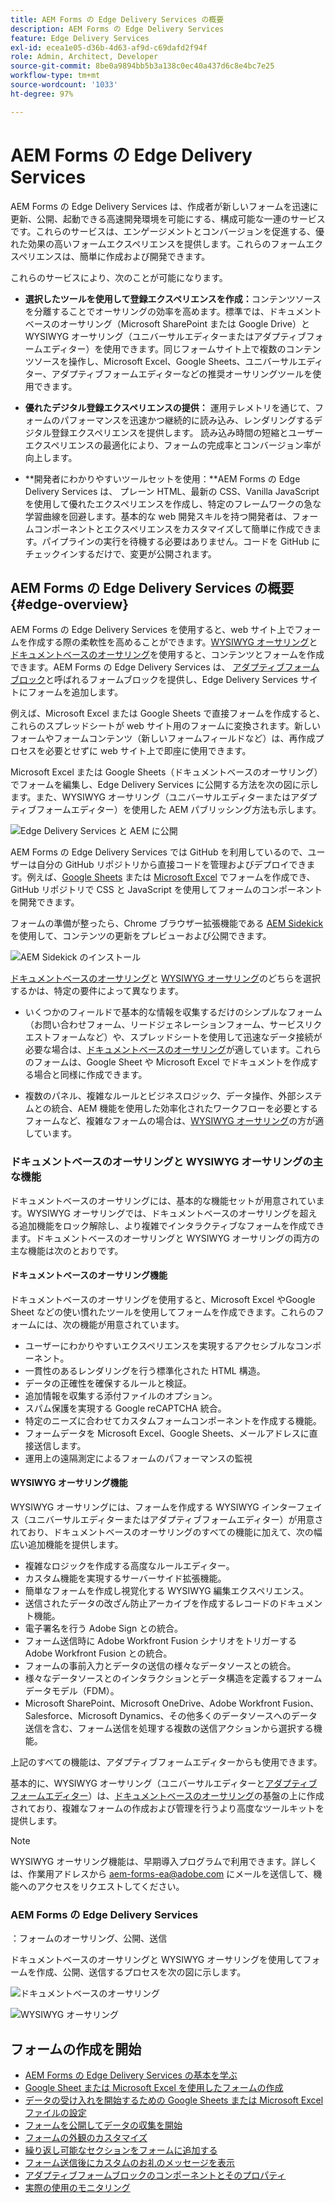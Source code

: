 ```yaml
---
title: AEM Forms の Edge Delivery Services の概要
description: AEM Forms の Edge Delivery Services
feature: Edge Delivery Services
exl-id: ecea1e05-d36b-4d63-af9d-c69dafd2f94f
role: Admin, Architect, Developer
source-git-commit: 8be0a9894bb5b3a138c0ec40a437d6c8e4bc7e25
workflow-type: tm+mt
source-wordcount: '1033'
ht-degree: 97%

---
```


# AEM Forms の Edge Delivery Services


AEM Forms の Edge Delivery Services は、作成者が新しいフォームを迅速に更新、公開、起動できる高速開発環境を可能にする、構成可能な一連のサービスです。これらのサービスは、エンゲージメントとコンバージョンを促進する、優れた効果の高いフォームエクスペリエンスを提供します。これらのフォームエクスペリエンスは、簡単に作成および開発できます。

これらのサービスにより、次のことが可能になります。

* **選択したツールを使用して登録エクスペリエンスを作成：**&#x200B;コンテンツソースを分離することでオーサリングの効率を高めます。標準では、ドキュメントベースのオーサリング（Microsoft SharePoint または Google Drive）と WYSIWYG オーサリング（ユニバーサルエディターまたはアダプティブフォームエディター）を使用できます。同じフォームサイト上で複数のコンテンツソースを操作し、Microsoft Excel、Google Sheets、ユニバーサルエディター、アダプティブフォームエディターなどの推奨オーサリングツールを使用できます。

* **優れたデジタル登録エクスペリエンスの提供：** 運用テレメトリを通じて、フォームのパフォーマンスを迅速かつ継続的に読み込み、レンダリングするデジタル登録エクスペリエンスを提供します。 読み込み時間の短縮とユーザーエクスペリエンスの最適化により、フォームの完成率とコンバージョン率が向上します。

* **開発者にわかりやすいツールセットを使用：**AEM Forms の Edge Delivery Services は、
プレーン HTML、最新の CSS、Vanilla JavaScript を使用して優れたエクスペリエンスを作成し、特定のフレームワークの急な学習曲線を回避します。基本的な web 開発スキルを持つ開発者は、フォームコンポーネントとエクスペリエンスをカスタマイズして簡単に作成できます。パイプラインの実行を待機する必要はありません。コードを GitHub にチェックインするだけで、変更が公開されます。

## AEM Forms の Edge Delivery Services の概要 {#edge-overview}

AEM Forms の Edge Delivery Services を使用すると、web サイト上でフォームを作成する際の柔軟性を高めることができます。[WYSIWYG オーサリング](/help/forms/creating-adaptive-form-core-components.md)と[ドキュメントベースのオーサリング](/help/edge/docs/forms/create-forms.md)を使用すると、コンテンツとフォームを作成できます。AEM Forms の Edge Delivery Services は、
[アダプティブフォームブロック](/help/edge/docs/forms/create-forms.md)と呼ばれるフォームブロックを提供し、Edge Delivery Services サイトにフォームを追加します。

例えば、Microsoft Excel または Google Sheets で直接フォームを作成すると、これらのスプレッドシートが web サイト用のフォームに変換されます。新しいフォームやフォームコンテンツ（新しいフォームフィールドなど）は、再作成プロセスを必要とせずに web サイト上で即座に使用できます。

Microsoft Excel または Google Sheets（ドキュメントベースのオーサリング）でフォームを編集し、Edge Delivery Services に公開する方法を次の図に示します。また、WYSIWYG オーサリング（ユニバーサルエディターまたはアダプティブフォームエディター）を使用した AEM パブリッシング方法も示します。

![Edge Delivery Services と AEM に公開](/help/edge/docs/forms/assets/AEM-forms-with-EDS-publishing.png)

AEM Forms の Edge Delivery Services では GitHub を利用しているので、ユーザーは自分の GitHub リポジトリから直接コードを管理およびデプロイできます。例えば、[Google Sheets](/help/edge/docs/forms/create-forms.md) または [Microsoft Excel](/help/edge/docs/forms/create-forms.md) でフォームを作成でき、GitHub リポジトリで CSS と JavaScript を使用してフォームのコンポーネントを開発できます。

フォームの準備が整ったら、Chrome ブラウザー拡張機能である [AEM Sidekick](/help/edge/docs/forms/tutorial.md#preview-and-publish-your-content) を使用して、コンテンツの更新をプレビューおよび公開できます。

![AEM Sidekick のインストール](/help/edge/assets/aem-sidekick-preview-publish-forms.png)

[ドキュメントベースのオーサリング](#document-based-authoring-features)と [WYSIWYG オーサリング](#wysiwyg-authoring-features)のどちらを選択するかは、特定の要件によって異なります。

* いくつかのフィールドで基本的な情報を収集するだけのシンプルなフォーム（お問い合わせフォーム、リードジェネレーションフォーム、サービスリクエストフォームなど）や、スプレッドシートを使用して迅速なデータ接続が必要な場合は、[ドキュメントベースのオーサリング](#document-based-authoring-features)が適しています。これらのフォームは、Google Sheet や Microsoft Excel でドキュメントを作成する場合と同様に作成できます。

* 複数のパネル、複雑なルールとビジネスロジック、データ操作、外部システムとの統合、AEM 機能を使用した効率化されたワークフローを必要とするフォームなど、複雑なフォームの場合は、[WYSIWYG オーサリング](#wysiwyg-authoring-features)の方が適しています。


### ドキュメントベースのオーサリングと WYSIWYG オーサリングの主な機能

ドキュメントベースのオーサリングには、基本的な機能セットが用意されています。WYSIWYG オーサリングでは、ドキュメントベースのオーサリングを超える追加機能をロック解除し、より複雑でインタラクティブなフォームを作成できます。ドキュメントベースのオーサリングと WYSIWYG オーサリングの両方の主な機能は次のとおりです。

#### ドキュメントベースのオーサリング機能

ドキュメントベースのオーサリングを使用すると、Microsoft Excel やGoogle Sheet などの使い慣れたツールを使用してフォームを作成できます。これらのフォームには、次の機能が用意されています。

* ユーザーにわかりやすいエクスペリエンスを実現するアクセシブルなコンポーネント。
* 一貫性のあるレンダリングを行う標準化された HTML 構造。
* データの正確性を確保するルールと検証。
* 追加情報を収集する添付ファイルのオプション。
* スパム保護を実現する Google reCAPTCHA 統合。
* 特定のニーズに合わせてカスタムフォームコンポーネントを作成する機能。
* フォームデータを Microsoft Excel、Google Sheets、メールアドレスに直接送信します。
* 運用上の遠隔測定によるフォームのパフォーマンスの監視

#### WYSIWYG オーサリング機能

WYSIWYG オーサリングには、フォームを作成する WYSIWYG インターフェイス（ユニバーサルエディターまたはアダプティブフォームエディター）が用意されており、ドキュメントベースのオーサリングのすべての機能に加えて、次の幅広い追加機能を提供します。

* 複雑なロジックを作成する高度なルールエディター。
* カスタム機能を実現するサーバーサイド拡張機能。
* 簡単なフォームを作成し視覚化する WYSIWYG 編集エクスペリエンス。
* 送信されたデータの改ざん防止アーカイブを作成するレコードのドキュメント機能。
* 電子署名を行う Adobe Sign との統合。
* フォーム送信時に Adobe Workfront Fusion シナリオをトリガーする Adobe Workfront Fusion との統合。
* フォームの事前入力とデータの送信の様々なデータソースとの統合。
* 様々なデータソースとのインタラクションとデータ構造を定義するフォームデータモデル（FDM）。
* Microsoft SharePoint、Microsoft OneDrive、Adobe Workfront Fusion、Salesforce、Microsoft Dynamics、その他多くのデータソースへのデータ送信を含む、フォーム送信を処理する複数の送信アクションから選択する機能。

上記のすべての機能は、アダプティブフォームエディターからも使用できます。

基本的に、WYSIWYG オーサリング（ユニバーサルエディターと[アダプティブフォームエディター](/help/forms/creating-adaptive-form-core-components.md)）は、[ドキュメントベースのオーサリング](/help/edge/docs/forms/create-forms.md)の基盤の上に作成されており、複雑なフォームの作成および管理を行うより高度なツールキットを提供します。

>[!NOTE]
>
>
> WYSIWYG オーサリング機能は、早期導入プログラムで利用できます。詳しくは、作業用アドレスから aem-forms-ea@adobe.com にメールを送信して、機能へのアクセスをリクエストしてください。

### AEM Forms の Edge Delivery Services

：フォームのオーサリング、公開、送信

ドキュメントベースのオーサリングと WYSIWYG オーサリングを使用してフォームを作成、公開、送信するプロセスを次の図に示します。

![ドキュメントベースのオーサリング](/help/edge/assets/document-based-authoring-workflow.png)

![WYSIWYG オーサリング](/help/edge/assets/wysiwyg-authoring-workflow.png)

## フォームの作成を開始

* [AEM Forms の Edge Delivery Services の基本を学ぶ](/help/edge/docs/forms/tutorial.md)
* [Google Sheet または Microsoft Excel を使用したフォームの作成](/help/edge/docs/forms/create-forms.md)
* [データの受け入れを開始するための Google Sheets または Microsoft Excel ファイルの設定](/help/edge/docs/forms/submit-forms.md)
* [フォームを公開してデータの収集を開始](/help/edge/docs/forms/publish-forms.md)
* [フォームの外観のカスタマイズ](/help/edge/docs/forms/style-theme-forms.md)
* [繰り返し可能なセクションをフォームに追加する](/help/edge/docs/forms/repeatable-forms.md)
* [フォーム送信後にカスタムのお礼のメッセージを表示](/help/edge/docs/forms/thank-you-page-form.md)
* [アダプティブフォームブロックのコンポーネントとそのプロパティ](/help/edge/docs/forms/form-components.md)
* [実際の使用のモニタリング](https://www.aem.live/developer/rum#authentication)

<!-- 

## Start creating forms

<div>

  <style>
    .card-container {
        width: calc(33.33% - 10px);;
        margin: 5px;
        border: 1px solid #ccc;
        border-radius: 5px;
        padding: 5px;
        box-sizing: border-box;
        transition: background-color 0.3s ease; /* Adding transition effect */
    }
    .card-container:hover {
        background-color: #f0f0f0; /* Changing background color on hover */
    }
</style>

<div style="display: flex; flex-wrap: wrap; justify-content: space-between; margin: -5px;">
    <div class="card-container">
        <a href="/help/edge/docs/forms/create-forms.md">
            <img src="/help/edge/assets/smock_devices_18_n.svg" alt="Create a form using eds forms" style="border-radius: 5px;"> </b>
            <br><b style="margin-top: 5px;">Create a form using Google Sheets or Microsoft Excel</b>
        </a>
        <p>Create forms that load and render quickly and automatically reflows on mobile devices.</p>
    </div>
    <div class="card-container">
        <a href="/help/edge/docs/forms/create-forms.md#manually-configure-a-spreadsheet-to-accept-data">   
            <img src="/help/edge/assets/smock_platformdatamapping_18_n.svg" alt="Submit form" alt="Use Form Fragments in an EDS Form" style="border-radius: 5px;"> </b>
            <br><b style="margin-top: 5px;">Submit form to spreadsheet</b>
        </a>
        <p>Submit forms directly to your Microsoft Excel or Google Sheets.</p>
    </div>
     <div class="card-container">
        <a href="/help/edge/docs/forms/style-theme-forms.md">
            <img src="/help/edge/assets/smock_imageautomode_18_N.svg" alt="Apply styles or themes to an eds form" style="border-radius: 5px;"> </b>
            <br><b style="margin-top: 5px;">Customize a theme</b>
        </a>
        <p>Create a consistent brand image by applying the same theme across forms.</p>
    </div>
      <div class="card-container">
        <a href="/help/edge/docs/forms/validate-forms.md">
            <img src="/help/edge/assets/smock_condition_18_n.svg" alt="Add validations to form fields" style="border-radius: 5px;"> </b>
            <br><b style="margin-top: 5px;">Apply field validations</b>
        </a>
        <p>Reduce errors and frustration by checking form inputs for proper formatting.</p>
    </div> 
            <div class="card-container">
        <a href="/help/edge/docs/forms/rules-forms.md">
            <img src="/help/edge/assets/smock_documentfragment_18_n.svg" alt="Use rules to add dynamic behaviour to a form" style="border-radius: 5px;"> </b>
            <br><b style="margin-top: 5px;">Use rules to add dynamic behaviour to a form</b>
        </a>
        <p>Reuse preconfigured fragments across multiple forms.</p>
    </div>
    <div class="card-container">
        <a href="/help/edge/docs/forms/translate-forms.md">  
            <img src="/help/edge/assets/smock_abc_18_n.svg" alt="Translate an EDS Form" style="border-radius: 5px;"> </b>
            <br><b style="margin-top: 5px;">Translate a form</b>
        </a>
        <p>Extend the reach of your forms while keeping costs in check.</p>
    </div>
    <div class="card-container">
        <a href="/help/edge/docs/forms/repeatable-forms.md">  
            <img src="/help/edge/assets/smock_addto_18_n.svg" alt="Add repeatable sections to an EDS Form" style="border-radius: 5px;"> </b>
            <br><b style="margin-top: 5px;">Add repeatable sections</b>
        </a>
        <p>Effortlessly create and add repeatable sections to a form.</p>
    </div>
    <div class="card-container">
        <a href="/help/edge/docs/forms/custom-components-forms.md"> 
            <img src="/help/edge/assets/smock_userdeveloper_18_n.svg" alt="Create custom forms components using standard JavaScript and CSS"  style="border-radius: 5px;"> </b>
            <br><b style="margin-top: 5px;">Create custom components</b>
        </a>
        <p>Use standard JavaScript and CSS to create components and themes.</p>
    </div>
    <div class="card-container">
        <a href="/help/edge/docs/forms/recaptacha-forms.md">  
            <img src="/help//edge/assets/smock_keyclock_18_n.svg" alt="Use reCAPTCHA in an EDS Form" style="border-radius: 5px;"> </b>
            <br><b style="margin-top: 5px;">Use reCAPTCHA</b>
        </a>
        <p>Use OOTB reCAPTCHA integration for robust spam and bot protection.</p>
    </div>


</div>


</br>


-->